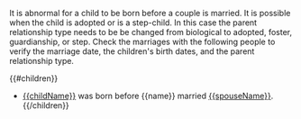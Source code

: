 It is abnormal for a child to be born before a couple is married. It is possible 
when the child is adopted or is a step-child. In this case the parent relationship 
type needs to be be changed from biological to adopted, foster, guardianship, or 
step. Check the marriages with the following people to verify the marriage date, 
the children's birth dates, and the parent relationship type.

{{#children}}
* [{{childName}}](https://familysearch.org/tree/#view=ancestor&person={{childId}}) was born before {{name}} married [{{spouseName}}](https://familysearch.org/tree/#view=ancestor&person={{spouseId}}).
{{/children}}